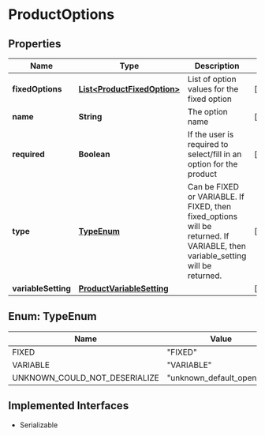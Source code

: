 

# ProductOptions


## Properties

| Name | Type | Description | Notes |
|------------ | ------------- | ------------- | -------------|
|**fixedOptions** | [**List&lt;ProductFixedOption&gt;**](ProductFixedOption.md) | List of option values for the fixed option |  [optional] |
|**name** | **String** | The option name |  [optional] |
|**required** | **Boolean** | If the user is required to select/fill in an option for the product |  [optional] |
|**type** | [**TypeEnum**](#TypeEnum) | Can be FIXED or VARIABLE. If FIXED, then fixed_options will be returned. If VARIABLE, then variable_setting will be returned. |  [optional] |
|**variableSetting** | [**ProductVariableSetting**](ProductVariableSetting.md) |  |  [optional] |



## Enum: TypeEnum

| Name | Value |
|---- | -----|
| FIXED | &quot;FIXED&quot; |
| VARIABLE | &quot;VARIABLE&quot; |
| UNKNOWN_COULD_NOT_DESERIALIZE | &quot;unknown_default_open_api&quot; |


## Implemented Interfaces

* Serializable

